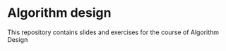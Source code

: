 # Algorithm design
This repository contains slides and exercises for the course of Algorithm Design
